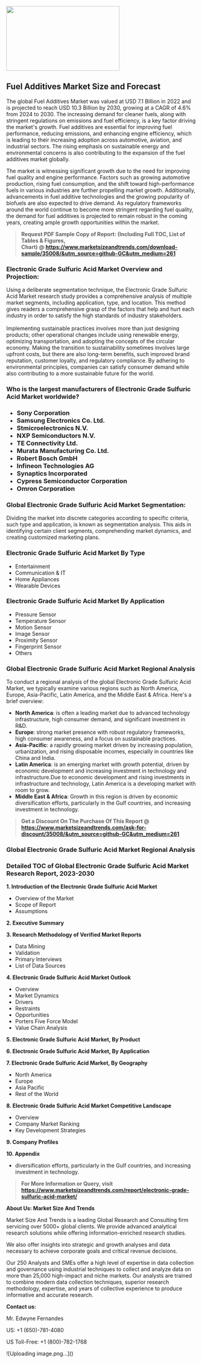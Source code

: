 <p><img class="alignnone size-medium wp-image-20088" src="https://ffe5etoiles.com/wp-content/uploads/2024/12/MST1-300x171.png" alt="" width="300" height="171" /></p><h2>Fuel Additives Market Size and Forecast</h2><p>The global Fuel Additives Market was valued at USD 7.1 Billion in 2022 and is projected to reach USD 10.3 Billion by 2030, growing at a CAGR of 4.6% from 2024 to 2030. The increasing demand for cleaner fuels, along with stringent regulations on emissions and fuel efficiency, is a key factor driving the market's growth. Fuel additives are essential for improving fuel performance, reducing emissions, and enhancing engine efficiency, which is leading to their increasing adoption across automotive, aviation, and industrial sectors. The rising emphasis on sustainable energy and environmental concerns is also contributing to the expansion of the fuel additives market globally. </p><p>The market is witnessing significant growth due to the need for improving fuel quality and engine performance. Factors such as growing automotive production, rising fuel consumption, and the shift toward high-performance fuels in various industries are further propelling market growth. Additionally, advancements in fuel additive technologies and the growing popularity of biofuels are also expected to drive demand. As regulatory frameworks around the world continue to become more stringent regarding fuel quality, the demand for fuel additives is projected to remain robust in the coming years, creating ample growth opportunities within the market.</p></p><blockquote id="" class=""><strong>Request PDF Sample Copy of Report: (Including Full TOC, List of Tables &amp; Figures, Chart)&nbsp;@&nbsp;<strong><a href="https://www.marketsizeandtrends.com/download-sample/35008/&utm_source=github-GC&utm_medium=261" target="_blank">https://www.marketsizeandtrends.com/download-sample/35008/&utm_source=github-GC&utm_medium=261</a></strong></strong></blockquote><h3 id="" class="">Electronic Grade Sulfuric Acid Market&nbsp;Overview and Projection:</h3><p id="" class="">Using a deliberate segmentation technique, the Electronic Grade Sulfuric Acid Market research study provides a comprehensive analysis of multiple market segments, including application, type, and location. This method gives readers a comprehensive grasp of the factors that help and hurt each industry in order to satisfy the high standards of industry stakeholders. <br /> <br />Implementing sustainable practices involves more than just designing products; other operational changes include using renewable energy, optimizing transportation, and adopting the concepts of the circular economy. Making the transition to sustainability sometimes involves large upfront costs, but there are also long-term benefits, such improved brand reputation, customer loyalty, and regulatory compliance. By adhering to environmental principles, companies can satisfy consumer demand while also contributing to a more sustainable future for the world.</p><h3 id="" class="">Who is the largest manufacturers of&nbsp;Electronic Grade Sulfuric Acid Market worldwide?</h3><h3 class=""><p><ul><li>Sony Corporation </li><li> Samsung Electronics Co. Ltd. </li><li> Stmicroelectronics N.V. </li><li> NXP Semiconductors N.V. </li><li> TE Connectivity Ltd. </li><li> Murata Manufacturing Co. Ltd. </li><li> Robert Bosch GmbH </li><li> Infineon Technologies AG </li><li> Synaptics Incorporated </li><li> Cypress Semiconductor Corporation </li><li> Omron Corporation</li></ul></p></h3><h3 id="" class="">Global&nbsp;Electronic Grade Sulfuric Acid Market Segmentation:</h3><p id="" class="">Dividing the market into discrete categories according to specific criteria, such type and application, is known as segmentation analysis. This aids in identifying certain client segments, comprehending market dynamics, and creating customized marketing plans.</p><h3 id="" class="">Electronic Grade Sulfuric Acid Market&nbsp;By Type</h3><p><p><ul><li>Entertainment </li><li> Communication & IT </li><li> Home Appliances </li><li> Wearable Devices</p></li></ul></p></p><h3 id="" class="">Electronic Grade Sulfuric Acid Market&nbsp;By Application</h3><p class=""><p><ul><li>Pressure Sensor </li><li> Temperature Sensor </li><li> Motion Sensor </li><li> Image Sensor </li><li> Proximity Sensor </li><li> Fingerprint Sensor </li><li> Others</li></ul></p></p><h3 id="" class="">Global Electronic Grade Sulfuric Acid Market Regional Analysis</h3><p id="" class="">To conduct a regional analysis of the global Electronic Grade Sulfuric Acid Market, we typically examine various regions such as North America, Europe, Asia-Pacific, Latin America, and the Middle East &amp; Africa. Here's a brief overview:</p><ul><li><strong>North America</strong>: is often a leading market due to advanced technology infrastructure, high consumer demand, and significant investment in R&amp;D.</li><li><strong>Europe</strong>: strong market presence with robust regulatory frameworks, high consumer awareness, and a focus on sustainable practices.</li><li><strong>Asia-Pacific</strong>: a rapidly growing market driven by increasing population, urbanization, and rising disposable incomes, especially in countries like China and India.</li><li><strong>Latin America</strong>: is an emerging market with growth potential, driven by economic development and increasing investment in technology and infrastructure.Due to economic development and rising investments in infrastructure and technology, Latin America is a developing market with room to grow.</li><li><strong>Middle East &amp; Africa</strong>: Growth in this region is driven by economic diversification efforts, particularly in the Gulf countries, and increasing investment in technology.</li></ul><blockquote id="" class=""><strong>Get a Discount On The Purchase Of This Report @ <strong><a href="https://www.marketsizeandtrends.com/ask-for-discount/35008/&utm_source=github-GC&utm_medium=261" target="_blank">https://www.marketsizeandtrends.com/ask-for-discount/35008/&utm_source=github-GC&utm_medium=261</a></strong></strong></blockquote><h3 id="" class="">Global Electronic Grade Sulfuric Acid Market Regional Analysis</h3><h3 id="" class="">Detailed TOC of Global Electronic Grade Sulfuric Acid Market Research Report, 2023-2030</h3><p id="" class=""><strong>1. Introduction of the Electronic Grade Sulfuric Acid Market</strong></p><ul><li>Overview of the Market</li><li>Scope of Report</li><li>Assumptions</li></ul><p id="" class=""><strong>2. Executive Summary</strong></p><p id="" class=""><strong>3. Research Methodology of Verified Market Reports</strong></p><ul><li>Data Mining</li><li>Validation</li><li>Primary Interviews</li><li>List of Data Sources</li></ul><p id="" class=""><strong>4. Electronic Grade Sulfuric Acid Market Outlook</strong></p><ul><li>Overview</li><li>Market Dynamics</li><li>Drivers</li><li>Restraints</li><li>Opportunities</li><li>Porters Five Force Model</li><li>Value Chain Analysis</li></ul><p id="" class=""><strong>5. Electronic Grade Sulfuric Acid Market, By Product</strong></p><p id="" class=""><strong>6. Electronic Grade Sulfuric Acid Market, By Application</strong></p><p id="" class=""><strong>7. Electronic Grade Sulfuric Acid Market, By Geography</strong></p><ul><li>North America</li><li>Europe</li><li>Asia Pacific</li><li>Rest of the World</li></ul><p id="" class=""><strong>8. Electronic Grade Sulfuric Acid Market Competitive Landscape</strong></p><ul><li>Overview</li><li>Company Market Ranking</li><li>Key Development Strategies</li></ul><p id="" class=""><strong>9. Company Profiles</strong></p><p id="" class=""><strong>10. Appendix</strong></p><ul><li>diversification efforts, particularly in the Gulf countries, and increasing investment in technology.</li></ul><blockquote id="" class=""><strong>For More Information or Query, visit <strong><strong><a href="https://www.marketsizeandtrends.com/report/electronic-grade-sulfuric-acid-market/" target="_blank">https://www.marketsizeandtrends.com/report/electronic-grade-sulfuric-acid-market/</a></strong></strong></strong></blockquote><p id="" class=""><strong>About Us: Market Size And Trends</strong></p><p id="" class="">Market Size And Trends is a leading Global Research and Consulting firm servicing over 5000+ global clients. We provide advanced analytical research solutions while offering information-enriched research studies.</p><p id="" class="">We also offer insights into strategic and growth analyses and data necessary to achieve corporate goals and critical revenue decisions.</p><p id="" class="">Our 250 Analysts and SMEs offer a high level of expertise in data collection and governance using industrial techniques to collect and analyze data on more than 25,000 high-impact and niche markets. Our analysts are trained to combine modern data collection techniques, superior research methodology, expertise, and years of collective experience to produce informative and accurate research.</p><p id="" class=""><strong>Contact us:</strong></p><p id="" class="">Mr. Edwyne Fernandes</p><p id="" class="">US: +1 (650)-781-4080</p><p id="" class="">US Toll-Free: +1 (800)-782-1768</p>
![Uploading image.png…]()
